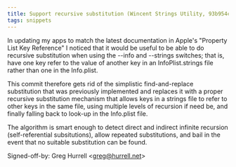 ```yaml
---
title: Support recursive substitution (Wincent Strings Utility, 93b954c)
tags: snippets
---
```


In updating my apps to match the latest documentation in Apple's "Property List Key Reference" I noticed that it would be useful to be able to do recursive substitution when using the --info and --strings switches; that is, have one key refer to the value of another key in an InfoPlist.strings file rather than one in the Info.plist.

This commit therefore gets rid of the simplistic find-and-replace substitution that was previously implemented and replaces it with a proper recursive substitution mechanism that allows keys in a strings file to refer to other keys in the same file, using multiple levels of recursion if need be, and finally falling back to look-up in the Info.plist file.

The algorithm is smart enough to detect direct and indirect infinite recursion (self-referential subsitutions), allow repeated substitutions, and bail in the event that no suitable substitution can be found.

Signed-off-by: Greg Hurrell &lt;greg@hurrell.net&gt;
